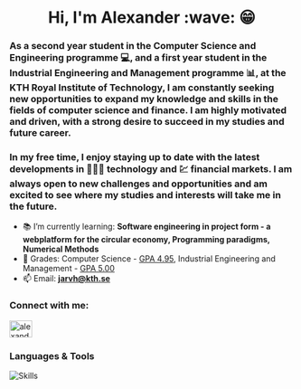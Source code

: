 <h1 align="center">Hi, I'm Alexander :wave: 😁</h1>
<h3>As a second year student in the Computer Science and Engineering programme 💻, and a first year student in the Industrial Engineering and Management programme 📊, at the KTH Royal Institute of Technology, I am constantly seeking new opportunities to expand my knowledge and skills in the fields of computer science and finance. I am highly motivated and driven, with a strong desire to succeed in my studies and future career.</h3>
  
<h3>In my free time, I enjoy staying up to date with the latest developments in 👨🏻‍💻 technology and 💹 financial markets. I am always open to new challenges and opportunities and am excited to see where my studies and interests will take me in the future.</h3>


- 📚 I’m currently learning: **Software engineering in project form - a webplatform for the circular economy, Programming paradigms, Numerical Methods**
- 📜 Grades: Computer Science - [GPA 4.95](https://github.com/AlexanderJarvheden/AlexanderJarvheden/blob/main/Grades-CS.pdf), Industrial Engineering and Management - [GPA 5.00](https://github.com/AlexanderJarvheden/AlexanderJarvheden/blob/main/Grades-Indek.pdf)
- 📫 Email: **jarvh@kth.se**

<h3 align="left">Connect with me:</h3>
<p align="left">
<a href="https://linkedin.com/in/alexander-jarvheden" target="blank"><img align="center" src="https://raw.githubusercontent.com/rahuldkjain/github-profile-readme-generator/master/src/images/icons/Social/linked-in-alt.svg" alt="alexander-jarvheden" height="30" width="40" /></a>
</p>

<h3>Languages & Tools</h3>
 
![Skills](https://github.com/AlexanderJarvheden/AlexanderJarvheden/assets/131161901/8718d62a-8aeb-4d78-ad18-b04b984abb19)




